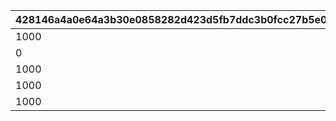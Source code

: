 |428146a4a0e64a3b30e0858282d423d5fb7ddc3b0fcc27b5e0e913b9b8a341f0|3c292a2938a22da423405953b55f69ef35953ba8275d7c4d6093fa334eed6011|cfcb708129c338361885352f49a670caabc4f7579715ed3bfd9ef3958d066246|ce501c43a3b68386a854452ae1e6bd3cb5d5cccdcdf69fd15a62de41ef39f760|6fe5994d85b1f1d5bcb9bc2e1b0e330e14ac806112dedbeb19963a8647870c99|d784665fa4df037ea6a782247e818ea4b71b64aeb14d2663f1228a3b0d8ab7b4|
| --- | --- | --- | --- | --- | --- |
|1000|5000|2500|500|0|1|
|0|0|0|0|0|8000|
|1000|30000|10000|500|0|8010|
|1000|40000|10000|500|0|8020|
|1000|20000|10000|500|0|8030|